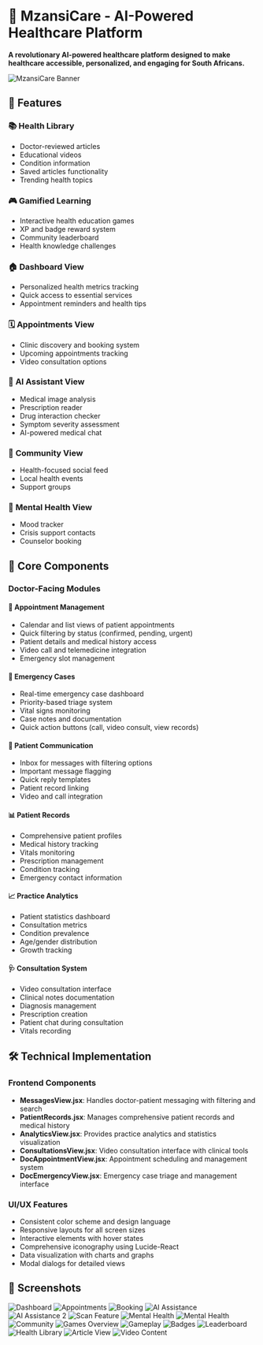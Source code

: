 # 🏥 MzansiCare - AI-Powered Healthcare Platform

**A revolutionary AI-powered healthcare platform designed to make healthcare accessible, personalized, and engaging for South Africans.**

![MzansiCare Banner](public/dashboard.png)

## 🌟 Features

### 📚 **Health Library**
- Doctor-reviewed articles
- Educational videos
- Condition information
- Saved articles functionality
- Trending health topics

### 🎮 **Gamified Learning**
- Interactive health education games
- XP and badge reward system
- Community leaderboard
- Health knowledge challenges

### 🏠 **Dashboard View**
- Personalized health metrics tracking
- Quick access to essential services
- Appointment reminders and health tips
  
### 🗓️ **Appointments View**
- Clinic discovery and booking system
- Upcoming appointments tracking
- Video consultation options
  
### 🤖 **AI Assistant View**
- Medical image analysis
- Prescription reader
- Drug interaction checker
- Symptom severity assessment
- AI-powered medical chat
  
### 👥 **Community View**
- Health-focused social feed
- Local health events
- Support groups

### 🧠 **Mental Health View**
- Mood tracker
- Crisis support contacts
- Counselor booking

## 🚀 Core Components

### Doctor-Facing Modules

#### 📅 **Appointment Management**
- Calendar and list views of patient appointments
- Quick filtering by status (confirmed, pending, urgent)
- Patient details and medical history access
- Video call and telemedicine integration
- Emergency slot management

#### 🚨 **Emergency Cases**
- Real-time emergency case dashboard
- Priority-based triage system
- Vital signs monitoring
- Case notes and documentation
- Quick action buttons (call, video consult, view records)

#### 💬 **Patient Communication**
- Inbox for messages with filtering options
- Important message flagging
- Quick reply templates
- Patient record linking
- Video and call integration

#### 📊 **Patient Records**
- Comprehensive patient profiles
- Medical history tracking
- Vitals monitoring
- Prescription management
- Condition tracking
- Emergency contact information

#### 📈 **Practice Analytics**
- Patient statistics dashboard
- Consultation metrics
- Condition prevalence
- Age/gender distribution
- Growth tracking

#### 🩺 **Consultation System**
- Video consultation interface
- Clinical notes documentation
- Diagnosis management
- Prescription creation
- Patient chat during consultation
- Vitals recording

## 🛠️ Technical Implementation

### Frontend Components
- **MessagesView.jsx**: Handles doctor-patient messaging with filtering and search
- **PatientRecords.jsx**: Manages comprehensive patient records and medical history
- **AnalyticsView.jsx**: Provides practice analytics and statistics visualization
- **ConsultationsView.jsx**: Video consultation interface with clinical tools
- **DocAppointmentView.jsx**: Appointment scheduling and management system
- **DocEmergencyView.jsx**: Emergency case triage and management interface

### UI/UX Features
- Consistent color scheme and design language
- Responsive layouts for all screen sizes
- Interactive elements with hover states
- Comprehensive iconography using Lucide-React
- Data visualization with charts and graphs
- Modal dialogs for detailed views

## 📸 Screenshots

![Dashboard](public/dashboard.png)
![Appointments](public/appointment.png)
![Booking](public/booking.png)
![AI Assistance](public/assistance.png)
![AI Assistance 2](public/assistance2.png)
![Scan Feature](public/scan.png)
![Mental Health](public/mental1.png)
![Mental Health](public/mental2.png)
![Community](public/community.png)
![Games Overview](public/rewards1.png)
![Gameplay](public/rewards2.png)
![Badges](public/rewards3.png)
![Leaderboard](public/rewards4.png)
![Health Library](public/health1.png)
![Article View](public/health3.png)
![Video Content](public/health4.png)
